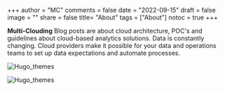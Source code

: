 +++
author = "MC"
comments = false
date = "2022-09-15"
draft = false
image = ""
share = false
title= "About"
tags = ["About"]
notoc = true
+++


**Multi-Clouding** Blog posts are about cloud architecture, POC's and guidelines about cloud-based analytics solutions.
Data is constantly changing. Cloud providers make it possible for your data and operations teams to set up data expectations and automate processes.



![Hugo_themes](/blog/images/about.png)

![Hugo_themes](/blog/images/automation.jpg)

